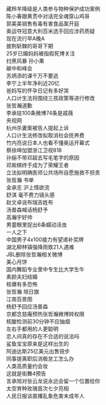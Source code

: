 藏羚羊降级是人类参与物种保护成功案例  
陈小春跟黄贯中对话完全魂穿山鸡哥  
郭美美销售有毒有害食品案开庭  
奥运夺冠意大利百米选手回应涉药质疑  
现在流行早A晚A  
披荆斩棘的哥哥下期  
25岁已婚妈妈被指假死博关注  
扫黑风暴 孙小果  
碳中和峰会  
苏炳添的课千万不要逃  
李宁上半年净利近20亿  
爸妈写的怀孕日记有多好哭  
人口计生法将围绕三孩政策等进行修改  
张哲瀚道歉  
李承铉100条微博74条是戚薇  
央视网  
杭州杀妻案被告人提起上诉  
人口计生法修改拟取消社会抚养费  
竹内亮说日本人也看不懂奥运开幕式  
蔡徐坤加盟浙江卫视818  
孙俪不带邓超去写毛笔字的原因  
邓紫棋终于成为了荣耀王者  
立法拟明确医师公共场所自愿施救不担责  
张哲瀚 书单  
金承志 沪上情欲流  
舒淇 毫不费力镜头感  
赵文卓说布瑞吉姓布  
汤普森喊话杨舒予  
高瀚宇好帅  
男童眼里捉出6条蠕动活虫  
一人之下  
中国男子4x100接力有望递补奖牌  
湖北柳林镇强降雨致21人遇难  
JBL删除张哲瀚相关微博  
美心月饼  
国内舞蹈专业里中专生比大学生牛  
素颜夫妇结婚  
核爆有多恐怖  
张哲瀚 旭日旗  
江南百景图  
杨舒予回应汤普森  
京都念慈庵预热张哲瀚微博转权限  
核酸检测前30分钟不应抽烟  
左右手都用的人更聪明  
恋人间真的存在不合适的说法吗  
鲨鱼宝宝原来是这样出生的  
阿迪达斯25亿美元出售锐步  
同事提离职后消极怠工怎么办  
人类高质量约会妆  
这就是街舞4预告  
言承旭对张云龙说永远会留一个位置给你  
太空育种玫瑰首次七夕亮相  
人民日报谈直播乱象危害未成年人  

